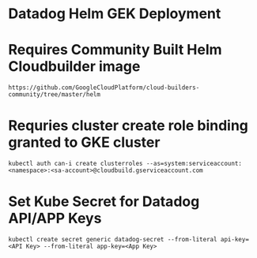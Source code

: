 # Datadog Helm GEK Deployment

# Requires Community Built Helm Cloudbuilder image
    https://github.com/GoogleCloudPlatform/cloud-builders-community/tree/master/helm

    
# Requries cluster create role binding granted to GKE cluster
    kubectl auth can-i create clusterroles --as=system:serviceaccount:<namespace>:<sa-account>@cloudbuild.gserviceaccount.com

# Set Kube Secret for Datadog API/APP Keys
    kubectl create secret generic datadog-secret --from-literal api-key=<API Key> --from-literal app-key=<App Key>

